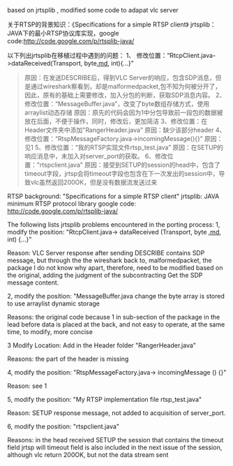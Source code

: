 based on jrtsplib , modified some code to adapat vlc server

关于RTSP的背景知识：《Specifications for a simple RTSP client》
jrtsplib：JAVA下的最小RTSP协议库实现，google code:http://code.google.com/p/rtsplib-java/

以下列出jrtsplib在移植过程中遇到的问题：
1、 修改位置：“RtcpClient.java->dataReceived(Transport, byte[.md](.md), int){...}”
> 原因：在发送DESCRIBE后，得到VLC Server的响应，包含SDP消息，但是通过wireshark察看到，却是malformedpacket,包不知为何被分开了，因此，原有的基础上需要修改，加入分包的判断，获取SDP消息内容。
2、修改位置：“MessageBuffer.java”，改变了byte数组存储方式，使用arraylist动态存储
> 原因：原先的代码会因为1中分包导致前一段包的数据被放在后面，不便于操作，同时，修改后，更加简洁
3、修改位置：在Header文件夹中添加"RangerHeader.java"
> 原因：缺少该部分header
4、修改位置：“RtspMessageFactory.java->incomingMessage(){}”
> 原因：见1
5、修改位置：“我的RTSP实现文件rtsp\_test.java”
> 原因：在SETUP的响应消息中，未加入对server\_port的获取。
6、修改位置："rtspclient.java"
> 原因：接受到SETUP的session的head中，包含了timeout字段，jrtsp会将timeout字段也包含在下一次发出的session中，导致vlc虽然返回200OK，但是没有数据流发送过来



RTSP background: "Specifications for a simple RTSP client"
jrtsplib: JAVA minimum RTSP protocol library google code: http://code.google.com/p/rtsplib-java/

The following lists jrtsplib problems encountered in the porting process:
1, modify the position: "RtcpClient.java-> dataReceived (Transport, byte [.md](.md), int) {...}"

Reason: VLC Server response after sending DESCRIBE contains SDP message, but through the the wireshark back to, malformedpacket, the package I do not know why apart, therefore, need to be modified based on the original, adding the judgment of the subcontracting Get the SDP message content.

2, modify the position: "MessageBuffer.java change the byte array is stored to use arraylist dynamic storage

Reasons: the original code because 1 in sub-section of the package in the lead before data is placed at the back, and not easy to operate, at the same time, to modify, more concise

3 Modify Location: Add in the Header folder "RangerHeader.java"

Reasons: the part of the header is missing

4, modify the position: "RtspMessageFactory.java-> incomingMessage () {}"

Reason: see 1

5, modify the position: "My RTSP implementation file rtsp\_test.java"

Reason: SETUP response message, not added to acquisition of server\_port.

6, modify the position: "rtspclient.java"

Reasons: in the head received SETUP the session that contains the timeout field jrtsp will timeout field is also included in the next issue of the session, although vlc return 200OK, but not the data stream sent